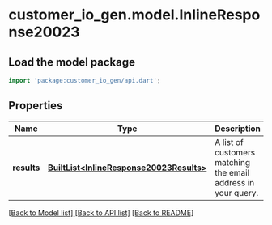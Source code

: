 # customer_io_gen.model.InlineResponse20023

## Load the model package
```dart
import 'package:customer_io_gen/api.dart';
```

## Properties
Name | Type | Description | Notes
------------ | ------------- | ------------- | -------------
**results** | [**BuiltList&lt;InlineResponse20023Results&gt;**](InlineResponse20023Results.md) | A list of customers matching the email address in your query. | [optional] 

[[Back to Model list]](../README.md#documentation-for-models) [[Back to API list]](../README.md#documentation-for-api-endpoints) [[Back to README]](../README.md)


